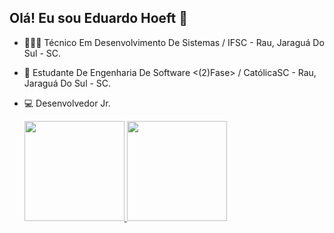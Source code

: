 ## Olá! Eu sou Eduardo Hoeft 👋

- 🧑🏼‍🎓 Técnico Em Desenvolvimento De Sistemas / IFSC - Rau, Jaraguá Do Sul - SC.
- 🌱 Estudante De Engenharia De Software <(2)Fase\> / CatólicaSC - Rau, Jaraguá Do Sul - SC.
- 💻 Desenvolvedor Jr.

  <div>
    <a href="https://github.com/EduardoHoeft">
      <img height="160em" src="https://github-readme-stats.vercel.app/api?username=eduardohoeft&show_icons=true&theme=dark&include_all_commits=true&count_private=true"/>
      <img height="160em" src="https://github-readme-stats.vercel.app/api/top-langs/?username=eduardohoeft&layout=compact&langs_count=16&theme=dark"/>
  </div>
<!--
**EduardoHoeft/eduardohoeft** is a ✨ _special_ ✨ repository because its `README.md` (this file) appears on your GitHub profile.

Here are some ideas to get you started:

- 🔭 I’m currently working on ...
- 🌱 Sou estudante de engenharia de software.
- 👯 I’m looking to collaborate on ...
- 🤔 I’m looking for help with ...
- 💬 Ask me about ...
- 📫 How to reach me: ...
- 😄 Pronouns: ...
- ⚡ Fun fact: ...
-->
